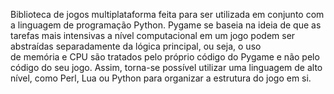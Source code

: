 Biblioteca de jogos multiplataforma feita para ser utilizada em conjunto com a linguagem de programação Python. Pygame se baseia na ideia de que as tarefas mais intensivas a nível computacional em um jogo podem ser abstraídas separadamente da lógica principal, ou seja, o uso de memória e CPU são tratados pelo próprio código do Pygame e não pelo código do seu jogo. Assim, torna-se possível utilizar uma linguagem de alto nível, como Perl, Lua ou Python para organizar a estrutura do jogo em si.


